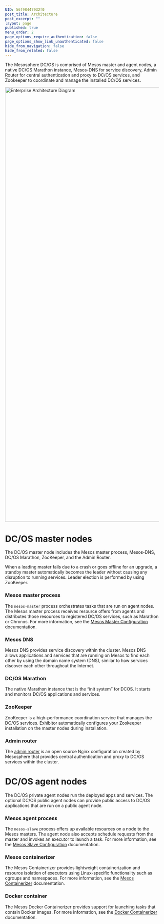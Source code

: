 ```yaml
---
UID: 56f98447932f0
post_title: Architecture
post_excerpt: ""
layout: page
published: true
menu_order: 2
page_options_require_authentication: false
page_options_show_link_unauthenticated: false
hide_from_navigation: false
hide_from_related: false
---
```

The Mesosphere DC/OS is comprised of Mesos master and agent nodes, a native DC/OS Marathon instance, Mesos-DNS for service discovery, Admin Router for central authentication and proxy to DC/OS services, and Zookeeper to coordinate and manage the installed DC/OS services.

<img src="/wp-content/uploads/2015/12/Enterprise-Architecture-Diagram.png" alt="Enterprise Architecture Diagram" width="2468" height="1420" class="alignnone size-full wp-image-834" />

# DC/OS master nodes

The DC/OS master node includes the Mesos master process, Mesos-DNS, DC/OS Marathon, ZooKeeper, and the Admin Router.

When a leading master fails due to a crash or goes offline for an upgrade, a standby master automatically becomes the leader without causing any disruption to running services. Leader election is performed by using ZooKeeper.

### Mesos master process

The `mesos-master` process orchestrates tasks that are run on agent nodes. The Mesos master process receives resource offers from agents and distributes those resources to registered DC/OS services, such as Marathon or Chronos. For more information, see the [Mesos Master Configuration][1] documentation.

### Mesos DNS

Mesos DNS provides service discovery within the cluster. Mesos DNS allows applications and services that are running on Mesos to find each other by using the domain name system (DNS), similar to how services discover each other throughout the Internet.

### DC/OS Marathon

The native Marathon instance that is the “init system” for DCOS. It starts and monitors DC/OS applications and services.

### ZooKeeper

ZooKeeper is a high-performance coordination service that manages the DC/OS services. Exhibitor automatically configures your Zookeeper installation on the master nodes during installation.

### Admin router

The [admin router](https://github.com/mesosphere/adminrouter-public) is an open source Nginx configuration created by Mesosphere that provides central authentication and proxy to DC/OS services within the cluster.

# DC/OS agent nodes

The DC/OS private agent nodes run the deployed apps and services. The optional DC/OS public agent nodes can provide public access to DC/OS applications that are run on a public agent node.

### Mesos agent process

The `mesos-slave` process offers up available resources on a node to the Mesos masters. The agent node also accepts schedule requests from the master and invokes an executor to launch a task. For more information, see the [Mesos Slave Configuration][2] documentation.

### Mesos containerizer

The Mesos Containerizer provides lightweight containerization and resource isolation of executors using Linux-specific functionality such as cgroups and namespaces. For more information, see the [Mesos Containerizer][3] documentation.

### Docker container

The Mesos Docker Containerizer provides support for launching tasks that contain Docker images. For more information, see the [Docker Containerizer][4] documentation.

 [1]: https://open.mesosphere.com/reference/mesos-master/
 [2]: https://open.mesosphere.com/reference/mesos-slave/
 [3]: http://mesos.apache.org/documentation/latest/containerizer/
 [4]: http://mesos.apache.org/documentation/latest/docker-containerizer/